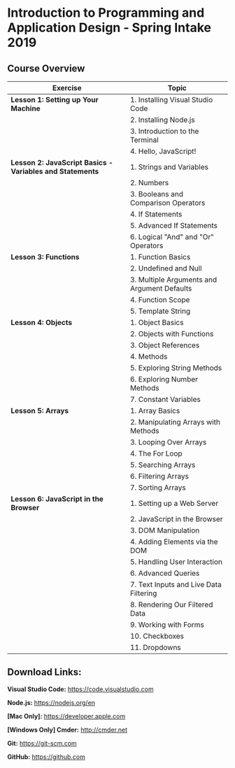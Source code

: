 # Introduction to Programming and Application Design - Spring Intake 2019


## Course Overview
|Exercise | Topic|
|---|---|
|**Lesson 1: Setting up Your Machine** | 1. Installing Visual Studio Code|
| | 2. Installing Node.js|
| | 3. Introduction to the Terminal|
| | 4. Hello, JavaScript!|
|**Lesson 2: JavaScript Basics - Variables and Statements**| 1. Strings and Variables|
| | 2. Numbers|
| | 3. Booleans and Comparison Operators|
| | 4. If Statements|
| | 5. Advanced If Statements|
| | 6. Logical "And" and "Or" Operators|
|**Lesson 3: Functions**| 1. Function Basics|
| | 2. Undefined and Null|
| | 3. Multiple Arguments and Argument Defaults|
| | 4. Function Scope|
| | 5. Template String|
|**Lesson 4: Objects**| 1. Object Basics|
| | 2. Objects with Functions|
| | 3. Object References|
| | 4. Methods|
| | 5. Exploring String Methods|
| | 6. Exploring Number Methods|
| | 7. Constant Variables|
|**Lesson 5: Arrays**| 1. Array Basics|
| | 2. Manipulating Arrays with Methods|
| | 3. Looping Over Arrays|
| | 4. The For Loop|
| | 5. Searching Arrays|
| | 6. Filtering Arrays|
| | 7. Sorting Arrays|
|**Lesson 6: JavaScript in the Browser**| 1. Setting up a Web Server|
| | 2. JavaScript in the Browser|
| | 3. DOM Manipulation|
| | 4. Adding Elements via the DOM|
| | 5. Handling User Interaction|
| | 6. Advanced Queries|
| | 7. Text Inputs and Live Data Filtering|
| | 8. Rendering Our Filtered Data|
| | 9. Working with Forms|
| | 10. Checkboxes|
| | 11. Dropdowns|


## Download Links:
**Visual Studio Code:** https://code.visualstudio.com

**Node.js:** https://nodejs.org/en

**[Mac Only]:** https://developer.apple.com

**[Windows Only] Cmder:** http://cmder.net

**Git:** https://git-scm.com

**GitHub:** https://github.com

